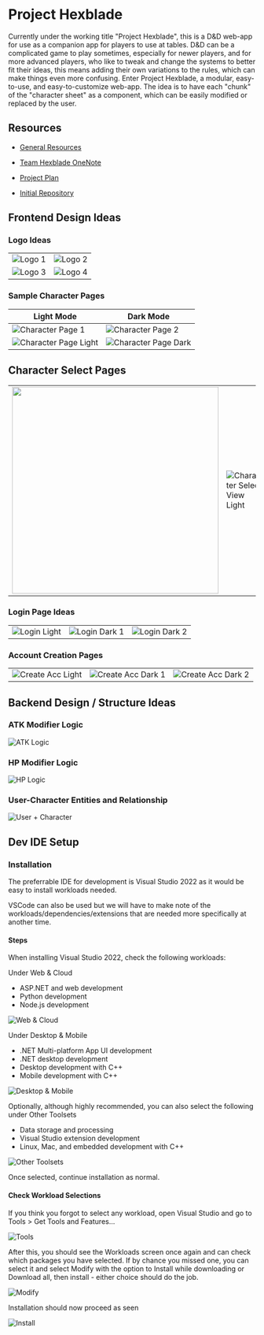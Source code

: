# Project Hexblade

Currently under the working title "Project Hexblade", this is a D&amp;D web-app
for use as a companion app for players to use at tables. D&amp;D can be a
complicated game to play sometimes, especially for newer players, and for
more advanced players, who like to tweak and change the systems to better
fit their ideas, this means adding their own variations to the rules, which can
make things even more confusing. Enter Project Hexblade, a modular, easy-to-use,
and easy-to-customize web-app. The idea is to have each "chunk" of the 
"character sheet" as a component, which can be easily modified or replaced by the user.


## Resources

- [General Resources](./Resources/general-resources.md)

- [Team Hexblade OneNote](https://algonquinlivecom-my.sharepoint.com/personal/solo0069_algonquinlive_com1/_layouts/15/Doc.aspx?sourcedoc={0fd92fe6-ab6f-4b02-abfd-3a3af722ea4d}&action=edit&wd=target%28Project%20Overview.one%7Cbbed25e5-0408-4cde-8fbc-d47303da112d%2FProject%20Hexblade%7Cf97a9684-4f3e-44c5-bce0-f7ca2dc9a206%2F%29&wdorigin=NavigationUrl)

- [Project Plan](https://algonquinlivecom-my.sharepoint.com/:w:/g/personal/solo0069_algonquinlive_com1/EaAdR2frTDtIjC6u5wN5hwEBWJzholk2NoyXQpoiVpnskw?e=3BuRMU)

- [Initial Repository](https://github.com/tjmoyes/project-hexblade)

## Frontend Design Ideas

### Logo Ideas

|||
| ------- | ------- |
|![Logo 1](./Resources/images/ui-design/logos/logo1.png)|![Logo 2](./Resources/images/ui-design/logos/logo2.png)|
|![Logo 3](./Resources/images/ui-design/logos/logo3.png)|![Logo 4](./Resources/images/ui-design/logos/logo4.png)|


### Sample Character Pages

|Light Mode|Dark Mode|
| -------- | ------- |
|![Character Page 1](./Resources/images/ui-design/gui/character1.png)|![Character Page 2](./Resources/images/ui-design/gui/character2.png)|
|![Character Page Light](./Resources/images/ui-design/gui/character-light.png)|![Character Page Dark](./Resources/images/ui-design/gui/character-dark.png)|

## Character Select Pages

|||
| -------- | ------- |
|<img src="./Resources/images/ui-design/gui/char-select.png" width=420>|![Character Select View Light](./Resources/images/ui-design/gui/char-select-light.png)|


### Login Page Ideas

||||
| -------- | ------- | ------- |
|![Login Light](./Resources/images/ui-design/gui/login-light.png)|![Login Dark 1](./Resources/images/ui-design/gui/login-dark1.png)|![Login Dark 2](./Resources/images/ui-design/gui/login-dark2.png)|

### Account Creation Pages

||||
| -------- | ------- | ------- |
|![Create Acc Light](./Resources/images/ui-design/gui/create-acc-light.png)|![Create Acc Dark 1](./Resources/images/ui-design/gui/create-acc-dark1.png)|![Create Acc Dark 2](./Resources/images/ui-design/gui/create-acc-dark2.png)|

## Backend Design / Structure Ideas

### ATK Modifier Logic

![ATK Logic](./Resources/images/backend-design/attack-modifier.png)

### HP Modifier Logic

![HP Logic](./Resources/images/backend-design/hp-modifier.png)

### User-Character Entities and Relationship

![User + Character](./Resources/images/backend-design/user-character.png)

## Dev IDE Setup

### Installation
The preferrable IDE for development is Visual Studio 2022 as it would be easy to install workloads needed.

VSCode can also be used but we will have to make note of the workloads/dependencies/extensions that are needed more specifically at another time.

#### Steps
When installing Visual Studio 2022, check the following workloads:

Under Web & Cloud
- ASP.NET and web development
- Python development
- Node.js development

![Web & Cloud](./Resources/images/dev-tools/web-and-cloud.png)

Under Desktop & Mobile
- .NET Multi-platform App UI development
- .NET desktop development
- Desktop development with C++
- Mobile development with C++

![Desktop & Mobile](./Resources/images/dev-tools/desktop-and-mobile.png)

Optionally, although highly recommended, you can also select the following under Other Toolsets

- Data storage and processing
- Visual Studio extension development
- Linux, Mac, and embedded development with C++

![Other Toolsets](./Resources/images/dev-tools/other-toolsets.png)

Once selected, continue installation as normal.

#### Check Workload Selections
If you think you forgot to select any workload, open Visual Studio and go to Tools > Get Tools and Features...

![Tools](./Resources/images/dev-tools/tools.png)

After this, you should see the Workloads screen once again and can check which packages you have selected. If by chance you missed one, you can select it and select Modify with the option to Install while downloading or Download all, then install - either choice should do the job.

![Modify](./Resources/images/dev-tools/modify.png)

Installation should now proceed as seen

![Install](./Resources/images/dev-tools/install.png)
